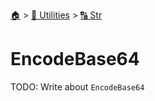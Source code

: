 <!--startTocHeader-->
[🏠](../../README.md) > [🔧 Utilities](../README.md) > [🔠 Str](README.md)
# EncodeBase64
<!--endTocHeader-->

TODO: Write about `EncodeBase64`

<!--startTocSubTopic-->
<!--endTocSubTopic-->